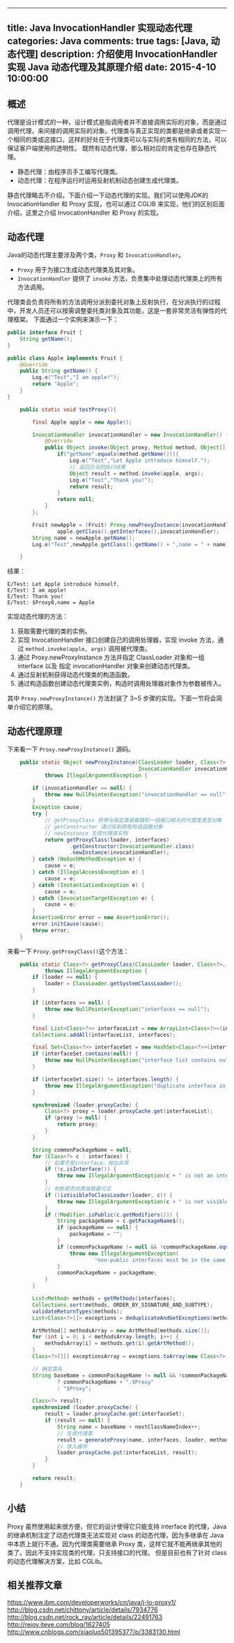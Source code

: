 
---
title: Java InvocationHandler 实现动态代理
categories: Java
comments: true
tags: [Java, 动态代理]
description: 介绍使用 InvocationHandler 实现 Java 动态代理及其原理介绍
date: 2015-4-10 10:00:00
---

## 概述

代理是设计模式的一种，设计模式是指调用者并不直接调用实际的对象，而是通过调用代理，来间接的调用实际的对象。代理类与真正实现的类都是继承或者实现一个相同的类或这接口，这样的好处在于代理类可以与实际的类有相同的方法，可以保证客户端使用的透明性。
既然有动态代理，那么相对应的肯定也存在静态代理。

 - 静态代理：由程序员手工编写代理类。
 - 动态代理：在程序运行时运用反射机制动态创建生成代理类。

静态代理略去不介绍，下面介绍一下动态代理的实现。我们可以使用JDK的 InvocationHandler 和 Proxy 实现，也可以通过 CGLIB 来实现，他们的区别后面介绍，这里之介绍 InvocationHandler 和 Proxy 的实现。

## 动态代理

Java的动态代理主要涉及两个类，`Proxy` 和 `InvocationHandler`。

 - `Proxy` 用于为接口生成动态代理类及其对象。
 - `InvocationHandler` 提供了 `invoke` 方法，负责集中处理动态代理类上的所有方法调用。

代理类会负责将所有的方法调用分派到委托对象上反射执行，在分派执行的过程中，开发人员还可以按需调整委托类对象及其功能，这是一套非常灵活有弹性的代理框架。
下面通过一个实例来演示一下：

```java
public interface Fruit {
    String getName();
}
```

```java
public class Apple implements Fruit {
    @Override
    public String getName() {
        Log.e("Test","I am apple!");
        return "Apple";
    }
}
```

```java
    public static void testProxy(){

        final Apple apple = new Apple();

        InvocationHandler invocationHandler = new InvocationHandler() {
            @Override
            public Object invoke(Object proxy, Method method, Object[] args) throws Throwable {
                if("getName".equals(method.getName())){
                    Log.e("Test","Let Apple introduce himself.");
                    // 返回方法的执行结果
                    Object result = method.invoke(apple, args);
                    Log.e("Test","Thank you!");
                    return result;
                }
                return null;
            }
        };

        Fruit newApple = (Fruit) Proxy.newProxyInstance(invocationHandler.getClass().getClassLoader(),
                apple.getClass().getInterfaces(),invocationHandler);
        String name = newApple.getName();
        Log.e("Test",newApple.getClass().getName() + ",name = " + name);

    }
```

结果：

```
E/Test: Let Apple introduce himself.
E/Test: I am apple!
E/Test: Thank you!
E/Test: $Proxy0,name = Apple
```

实现动态代理的方法：

 1. 获取需要代理的类的实例。
 2. 实现 InvocationHandler 接口创建自己的调用处理器，实现 invoke 方法，通过 `method.invoke(apple, args)` 调用被代理类。
 3. 通过 Proxy.newProxyInstance 方法并指定 ClassLoader 对象和一组 interface 以及 指定 invocationHandler 对象来创建动态代理类。
 4. 通过反射机制获得动态代理类的构造函数。
 5. 通过构造函数创建动态代理类实例，构造时调用处理器对象作为参数被传入。

其中 `Proxy.newProxyInstance()` 方法封装了 3~5 步骤的实现。下面一节将会简单介绍它的原理。

## 动态代理原理

下来看一下 `Proxy.newProxyInstance()` 源码。

```java
    public static Object newProxyInstance(ClassLoader loader, Class<?>[] interfaces,
                                          InvocationHandler invocationHandler)
            throws IllegalArgumentException {

        if (invocationHandler == null) {
            throw new NullPointerException("invocationHandler == null");
        }
        Exception cause;
        try {
            // getProxyClass 获得与指定类装载器和一组接口相关的代理类类型对象
            // getConstructor 通过反射获取构造函数对象
            // newInstance 生成代理类实例
            return getProxyClass(loader, interfaces)
                    .getConstructor(InvocationHandler.class)
                    .newInstance(invocationHandler);
        } catch (NoSuchMethodException e) {
            cause = e;
        } catch (IllegalAccessException e) {
            cause = e;
        } catch (InstantiationException e) {
            cause = e;
        } catch (InvocationTargetException e) {
            cause = e;
        }
        AssertionError error = new AssertionError();
        error.initCause(cause);
        throw error;
    }
```

来看一下 `Proxy.getProxyClass()`这个方法：

```java
    public static Class<?> getProxyClass(ClassLoader loader, Class<?>... interfaces)
            throws IllegalArgumentException {
        if (loader == null) {
            loader = ClassLoader.getSystemClassLoader();
        }

        if (interfaces == null) {
            throw new NullPointerException("interfaces == null");
        }

        final List<Class<?>> interfaceList = new ArrayList<Class<?>>(interfaces.length);
        Collections.addAll(interfaceList, interfaces);

        final Set<Class<?>> interfaceSet = new HashSet<Class<?>>(interfaceList);
        if (interfaceSet.contains(null)) {
            throw new NullPointerException("interface list contains null: " + interfaceList);
        }

        if (interfaceSet.size() != interfaces.length) {
            throw new IllegalArgumentException("duplicate interface in list: " + interfaceList);
        }

        synchronized (loader.proxyCache) {
            Class<?> proxy = loader.proxyCache.get(interfaceList);
            if (proxy != null) {
                return proxy;
            }
        }

        String commonPackageName = null;
        for (Class<?> c : interfaces) {
            // 如果不是interface，抛出异常
            if (!c.isInterface()) {
                throw new IllegalArgumentException(c + " is not an interface");
            }
            // 判断是否对类装载器可见
            if (!isVisibleToClassLoader(loader, c)) {
                throw new IllegalArgumentException(c + " is not visible from class loader");
            }
            if (!Modifier.isPublic(c.getModifiers())) {
                String packageName = c.getPackageName$();
                if (packageName == null) {
                    packageName = "";
                }
                if (commonPackageName != null && !commonPackageName.equals(packageName)) {
                    throw new IllegalArgumentException(
                            "non-public interfaces must be in the same package");
                }
                commonPackageName = packageName;
            }
        }

        List<Method> methods = getMethods(interfaces);
        Collections.sort(methods, ORDER_BY_SIGNATURE_AND_SUBTYPE);
        validateReturnTypes(methods);
        List<Class<?>[]> exceptions = deduplicateAndGetExceptions(methods);

        ArtMethod[] methodsArray = new ArtMethod[methods.size()];
        for (int i = 0; i < methodsArray.length; i++) {
            methodsArray[i] = methods.get(i).getArtMethod();
        }
        Class<?>[][] exceptionsArray = exceptions.toArray(new Class<?>[exceptions.size()][]);

        // 确定类名
        String baseName = commonPackageName != null && !commonPackageName.isEmpty()
                ? commonPackageName + ".$Proxy"
                : "$Proxy";

        Class<?> result;
        synchronized (loader.proxyCache) {
            result = loader.proxyCache.get(interfaceSet);
            if (result == null) {
                String name = baseName + nextClassNameIndex++;
                // 生成代理类
                result = generateProxy(name, interfaces, loader, methodsArray, exceptionsArray);
                // 放入缓存
                loader.proxyCache.put(interfaceList, result);
            }
        }

        return result;
    }
```

## 小结

Proxy 虽然使用起来很方便，但它的设计使得它只能支持 interface 的代理，Java 的继承机制注定了动态代理类无法实现对 class 的动态代理，因为多继承在 Java 中本质上就行不通。因为代理类需要继承 Proxy 类，这样它就不能再继承其他的类了。因此不支持实现类的代理，只支持接口的代理。
但是目前也有了针对 class 的动态代理解决方案，比如 CGLib。

## 相关推荐文章

https://www.ibm.com/developerworks/cn/java/j-lo-proxy1/
http://blog.csdn.net/chjttony/article/details/7934776
http://blog.csdn.net/rock_ray/article/details/22491763
http://rejoy.iteye.com/blog/1627405
http://www.cnblogs.com/xiaoluo501395377/p/3383130.html

